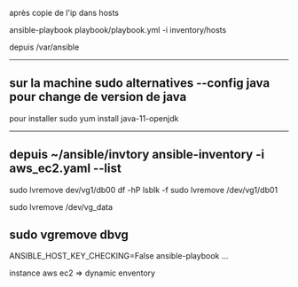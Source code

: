 après copie de l'ip dans hosts 


ansible-playbook playbook/playbook.yml -i inventory/hosts

depuis /var/ansible

-------------------------------------
sur la machine 
sudo alternatives --config java 
pour change de version de java 
-------------------------------------
pour installer 
sudo yum install java-11-openjdk

-----------------------------------
depuis ~/ansible/invtory 
ansible-inventory -i aws_ec2.yaml --list
------------------------------------
sudo lvremove dev/vg1/db00
 df -hP
lsblk -f
sudo lvremove /dev/vg1/db01

sudo lvremove /dev/vg_data

sudo vgremove dbvg
----------------------------------------
ANSIBLE_HOST_KEY_CHECKING=False ansible-playbook ...


instance aws ec2 => dynamic enventory 